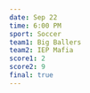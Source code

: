 ```yaml
---
date: Sep 22
time: 6:00 PM
sport: Soccer
team1: Big Ballers
team2: IEP Mafia
score1: 2
score2: 9
final: true
---
```

